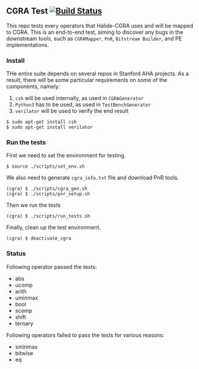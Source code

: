 CGRA Test [![Build Status](https://travis-ci.com/Kuree/cgra_test.svg?branch=master)](https://travis-ci.com/Kuree/cgra_test)
---
This repo tests every operators that Halide-CGRA uses and will be mapped to CGRA. This is an end-to-end test, aiming to discover any bugs in the downstream tools, such as `CGRAMapper`, `PnR`, `Bitstream Builder`, and PE implementations.

### Install
THe entire suite depends on several repos in Stanford AHA projects. As a result, there will be some particular requirements on some of the components, namely:
1. `csh` will be used internally, as used in `CGRAGenerator`
2. `Python3` has to be used, as used in `TestBenchGenerator`
3. `verilator` will be used to verify the end result
```
$ sudo apt-get install csh
$ sudo apt-get install verilator
```

### Run the tests
First we need to set the environment for testing.
```
$ source ./scripts/set_env.sh
```
We also need to generate `cgra_info.txt` file and download PnR tools.
```
(cgra) $ ./scripts/cgra_gen.sh
(cgra) $ ./scripts/pnr_setup.sh
```
Then we run the tests
```
(cgra) $ ./scripts/run_tests.sh
```
Finally, clean up the test environment.
```
(cgra) $ deactivate_cgra
```
### Status
Following operator passed the tests:
+ abs
+ ucomp
+ arith
+ uminmax
+ bool
+ scomp
+ shift
+ ternary

Following operators failed to pass the tests for various reasons:
+ sminmax
+ bitwise
+ eq
